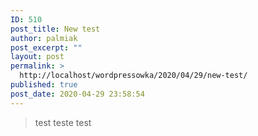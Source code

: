 ```yaml
---
ID: 510
post_title: New test
author: palmiak
post_excerpt: ""
layout: post
permalink: >
  http://localhost/wordpressowka/2020/04/29/new-test/
published: true
post_date: 2020-04-29 23:58:54
---
```

<!-- wp:acf/owl-link {
    "id": "block_5ea9f88904cef",
    "name": "acf\/owl-link",
    "data": {
        "opis": "",
        "_opis": "field_5c5706bb6e493",
        "link": "",
        "_link": "field_5c5706f36e494",
        "title": "",
        "_title": "field_5e9e26b0bc5e0"
    },
    "mode": "preview"
} /-->

<!-- wp:quote -->
<blockquote class="wp-block-quote"><p>test teste test</p></blockquote>
<!-- /wp:quote -->